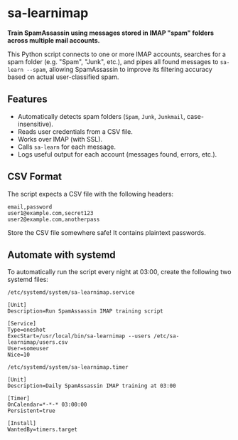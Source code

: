 # sa-learnimap

**Train SpamAssassin using messages stored in IMAP "spam" folders across multiple mail accounts.**

This Python script connects to one or more IMAP accounts, searches for a spam folder (e.g. "Spam", "Junk", etc.), and pipes all found messages to `sa-learn --spam`, allowing SpamAssassin to improve its filtering accuracy based on actual user-classified spam.


## Features

- Automatically detects spam folders (`Spam`, `Junk`, `Junkmail`, case-insensitive).
- Reads user credentials from a CSV file.
- Works over IMAP (with SSL).
- Calls `sa-learn` for each message.
- Logs useful output for each account (messages found, errors, etc.).


## CSV Format

The script expects a CSV file with the following headers:

```csv
email,password
user1@example.com,secret123
user2@example.com,anotherpass
```
Store the CSV file somewhere safe! It contains plaintext passwords.

## Automate with systemd

To automatically run the script every night at 03:00, create the following two systemd files:

`/etc/systemd/system/sa-learnimap.service`
```
[Unit]
Description=Run SpamAssassin IMAP training script

[Service]
Type=oneshot
ExecStart=/usr/local/bin/sa-learnimap --users /etc/sa-learnimap/users.csv
User=someuser
Nice=10
```

`/etc/systemd/system/sa-learnimap.timer`
```
[Unit]
Description=Daily SpamAssassin IMAP training at 03:00

[Timer]
OnCalendar=*-*-* 03:00:00
Persistent=true

[Install]
WantedBy=timers.target
```
